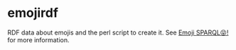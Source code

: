 # emojirdf
RDF data about emojis and the perl script to create it.
See [Emoji SPARQL😝!](http://www.snee.com/bobdc.blog/2016/06/emoji-sparql.html) for more information. 
